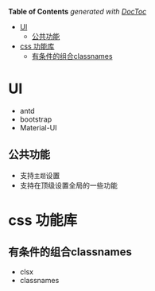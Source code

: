<!-- START doctoc generated TOC please keep comment here to allow auto update -->
<!-- DON'T EDIT THIS SECTION, INSTEAD RE-RUN doctoc TO UPDATE -->
**Table of Contents**  *generated with [DocToc](https://github.com/thlorenz/doctoc)*

- [UI](#ui)
  - [公共功能](#%E5%85%AC%E5%85%B1%E5%8A%9F%E8%83%BD)
- [css 功能库](#css-%E5%8A%9F%E8%83%BD%E5%BA%93)
  - [有条件的组合classnames](#%E6%9C%89%E6%9D%A1%E4%BB%B6%E7%9A%84%E7%BB%84%E5%90%88classnames)

<!-- END doctoc generated TOC please keep comment here to allow auto update -->

# UI
- antd
- bootstrap
- Material-UI

## 公共功能
- 支持`主题`设置
- 支持在顶级设置全局的一些功能


# css 功能库
## 有条件的组合classnames
- clsx
- classnames

